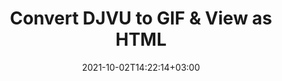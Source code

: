 ---
############################# Static ############################
layout: "autogen"
date: 2021-10-02T14:22:14+03:00
draft: false
path: "total/net/conversion/djvu-to-gif/"

############################# Head ############################
head_title: "Convert DJVU to GIF in C# VB.NET & View as HTML"
head_description: "Code example to convert DJVU to GIF and 100+ other file formats in .NET (C#, VB.NET, ASP.NET & .NET Core) applications. Display the Converted GIF document as HTML viewer."

############################# Header ############################
title: "Convert DJVU to GIF & View as HTML"
description: "Programmatically convert DJVU to GIF in .NET applications using flexible options to customize the resultant document. Convert the complete document or specific pages based on page numbers or selective page ranges using the .NET document conversion library."

############################# SubMenu ############################
submenu:
    enable: false

############################# Content ############################
content:
    enable: true
    block:
    - title_left: "DJVU to GIF Conversion in C# .NET"
      content_left: |
          DJVU to GIF file conversion using C#. Add watermark and view the converted document as HTML without using any external software.

          -   Create **Converter** object to convert DJVU document
          -   Set the convert options for GIF format
          -   Call **Convert** method of **Converter** class instance for conversion to GIF
          -   Set options for HTML viewer
          -   Create **Viewer** object to view converted GIF as HTML
          
      title_right: "Convert Whole Document or Specific Pages"
      content_right: |
          You require `GroupDocs.Conversion` & `GroupDocs.Viewer` namespaces to convert between a wide range of popular document types such as PDF, Microsoft Word, Excel, PowerPoint, Project, Outlook, HTML, diagrams and image file formats. Explore other [.NET APIs for Office documents](https://products.conholdate.com/total/net/) as offered by Conholdate.Total.
          
          Get the respective assembly files from the [downloads](https://downloads.conholdate.com/total/net) or fetch the whole package from [Nuget](https://www.nuget.org/packages/Conholdate.Total/) to add 'Conholdate.Total` directly in your workspace.
          
      code: |
          ```cs {linenos=false}
          // Convert DJVU to GIF using GroupDocs.Conversion API
          // Create Converter object to convert DJVU document
          using (Converter converter = new Converter("input.djvu"))
          {
              // set the convert options for GIF format
              var convertOptions = converter.GetPossibleConversions()["gif"].ConvertOptions;

              // convert to GIF format
              converter.Convert("output.gif", convertOptions);
          }

          // Set options for HTML viewer
          HtmlViewOptions viewOptions = HtmlViewOptions.ForEmbeddedResources("output{0}.html");

          // Create Viewer object to view converted GIF as HTML
          using (Viewer viewer = new Viewer("output.gif"))
          {
              viewer.View(viewOptions);
          }
          ```
    - title_left: "Add Watermark to Converted GIF in C#"
      content_left: |
          Accurately convert documents (DJVU to GIF) exactly as the original file and apply text or image watermarks to the converted document pages using C# .NET.

          -   Create **Converter** object to convert DJVU document
          -   Create new instance of **WatermarkOptions** class
          -   Specify watermark properties (color, width, text, image etc)
          -   Instantiate the proper **ConvertOptions** class
          -   Set **Watermark** property of the **ConvertOptions** instance
          -   Call **Convert** method of **Converter** class instance for conversion to GIF
        
      title_right: "Source Document Information Extraction"
      content_right: |
          The documents information extraction feature not only allows getting the basic information about the source document file but it also supports extracting some valuable file-format specific information such as project start and end dates of a Microsoft Project file, any printing restrictions on a PDF document, list of folders enclosed in an Outlook data file etc. 

          Convert popular document file formats on different operating systems such as Windows, Linux or macOS while using platforms such as Windows Azure, Mono and Xamarin.
          
      code: |
          ```cs {linenos=false}
          // Create Converter object to convert DJVU document
          using (Converter converter = new Converter("input.djvu"))
          {
              // Create new instance of WatermarkOptions class
              WatermarkOptions watermark = new WatermarkOptions
              {
                  Text = "Sample watermark",
                  Color = Color.Red,
                  Width = 100,
                  Height = 100,
                  Background = true
              };

              // Instantiate the proper ConvertOptions class
              PdfConvertOptions options = new PdfConvertOptions
              {
                  Watermark = watermark
              };

              // convert to GIF format
              converter.Convert("output.gif", options);
          }
          ```
############################# About Formats ############################
about_formats:
    enable: false
############################# More Formats ############################
more_formats:
    enable: true
    auto: false
    other_out_formats: PDF DOCX DOT DOTX DOTM TXT RTF HTML MHTML XLS XLSX XLSM XLT XLTX XLTM CSV DIF PPT PPTX PPS PPSX POT POTX POTM ODT OTT OTP ODP ODS EMZ WMZ SVGZ TEX DCM WMF BMP PNG GIF JPEG TIFF
############################# Back to top ###############################
back_to_top:
  enable: true
---